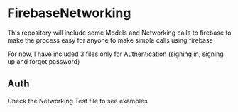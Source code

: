 # FirebaseNetworking
This repository will include some Models and Networking calls to firebase to make the process easy for anyone to make simple calls using firebase 


For now, I have included 3 files only for Authentication (signing in, signing up and forgot password) 
## Auth

Check the Networking Test file to see examples
